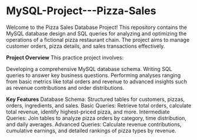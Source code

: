 # MySQL-Project---Pizza-Sales
Welcome to the Pizza Sales Database Project! This repository contains the MySQL database design and SQL queries for analyzing and optimizing the operations of a fictional pizza restaurant chain. The project aims to manage customer orders, pizza details, and sales transactions effectively.

**Project Overview**
This practice project involves:

Developing a comprehensive MySQL database schema.
Writing SQL queries to answer key business questions.
Performing analyses ranging from basic metrics like total orders and revenue to advanced insights such as revenue contributions and order distributions.

**Key Features**
Database Schema: Structured tables for customers, pizzas, orders, ingredients, and sales.
Basic Queries: Retrieve total orders, calculate total revenue, identify highest-priced pizza, and more.
Intermediate Queries: Join tables to analyze pizza orders by category, time distribution, and daily averages.
Advanced Queries: Calculate revenue contributions, cumulative earnings, and detailed rankings of pizza types by revenue.
